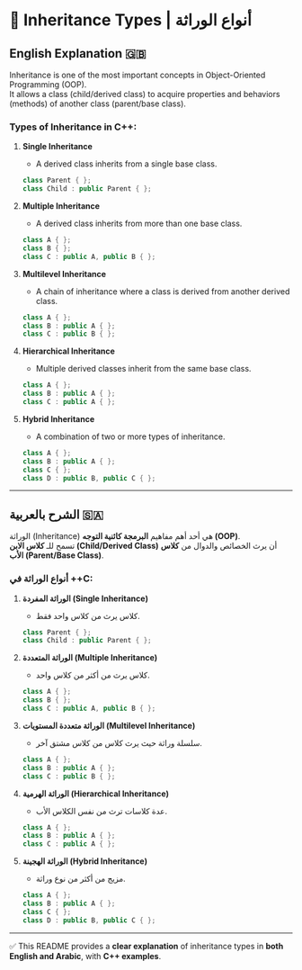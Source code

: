 # 🧬 Inheritance Types \| أنواع الوراثة

## English Explanation 🇬🇧

Inheritance is one of the most important concepts in Object-Oriented
Programming (OOP).\
It allows a class (child/derived class) to acquire properties and
behaviors (methods) of another class (parent/base class).

### Types of Inheritance in C++:

1.  **Single Inheritance**
    -   A derived class inherits from a single base class.

    ``` cpp
    class Parent { };
    class Child : public Parent { };
    ```
2.  **Multiple Inheritance**
    -   A derived class inherits from more than one base class.

    ``` cpp
    class A { };
    class B { };
    class C : public A, public B { };
    ```
3.  **Multilevel Inheritance**
    -   A chain of inheritance where a class is derived from another
        derived class.

    ``` cpp
    class A { };
    class B : public A { };
    class C : public B { };
    ```
4.  **Hierarchical Inheritance**
    -   Multiple derived classes inherit from the same base class.

    ``` cpp
    class A { };
    class B : public A { };
    class C : public A { };
    ```
5.  **Hybrid Inheritance**
    -   A combination of two or more types of inheritance.

    ``` cpp
    class A { };
    class B : public A { };
    class C { };
    class D : public B, public C { };
    ```

------------------------------------------------------------------------

## الشرح بالعربية 🇸🇦

الوراثة (Inheritance) هي أحد أهم مفاهيم **البرمجة كائنية التوجه
(OOP)**.\
تسمح للـ **كلاس الابن (Child/Derived Class)** أن يرث الخصائص والدوال من
**كلاس الأب (Parent/Base Class)**.

### أنواع الوراثة في ++C:

1.  **الوراثة المفردة (Single Inheritance)**
    -   كلاس يرث من كلاس واحد فقط.

    ``` cpp
    class Parent { };
    class Child : public Parent { };
    ```
2.  **الوراثة المتعددة (Multiple Inheritance)**
    -   كلاس يرث من أكثر من كلاس واحد.

    ``` cpp
    class A { };
    class B { };
    class C : public A, public B { };
    ```
3.  **الوراثة متعددة المستويات (Multilevel Inheritance)**
    -   سلسلة وراثة حيث يرث كلاس من كلاس مشتق آخر.

    ``` cpp
    class A { };
    class B : public A { };
    class C : public B { };
    ```
4.  **الوراثة الهرمية (Hierarchical Inheritance)**
    -   عدة كلاسات ترث من نفس الكلاس الأب.

    ``` cpp
    class A { };
    class B : public A { };
    class C : public A { };
    ```
5.  **الوراثة الهجينة (Hybrid Inheritance)**
    -   مزيج من أكثر من نوع وراثة.

    ``` cpp
    class A { };
    class B : public A { };
    class C { };
    class D : public B, public C { };
    ```

------------------------------------------------------------------------

✅ This README provides a **clear explanation** of inheritance types in
**both English and Arabic**, with **C++ examples**.
